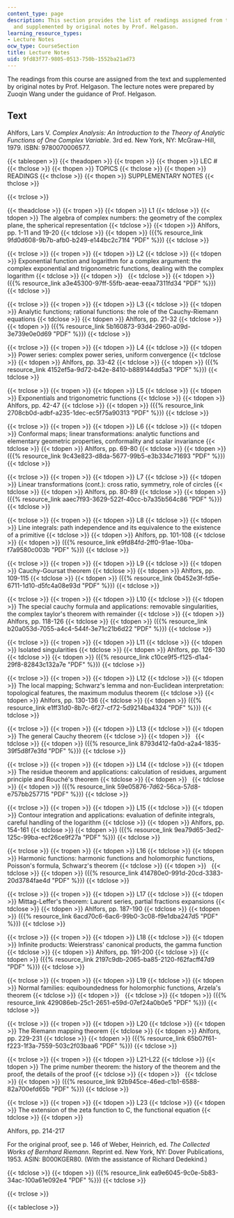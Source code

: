 ```yaml
---
content_type: page
description: This section provides the list of readings assigned from the course text
  and supplemented by original notes by Prof. Helgason.
learning_resource_types:
- Lecture Notes
ocw_type: CourseSection
title: Lecture Notes
uid: 9fd83f77-9805-0513-750b-1552ba21ad73
---
```


The readings from this course are assigned from the text and supplemented by original notes by Prof. Helgason. The lecture notes were prepared by Zuoqin Wang under the guidance of Prof. Helgason.

Text
----

Ahlfors, Lars V. _Complex Analysis: An Introduction to the Theory of Analytic Functions of One Complex Variable_. 3rd ed. New York, NY: McGraw-Hill, 1979. ISBN: 9780070006577.

{{< tableopen >}}
{{< theadopen >}}
{{< tropen >}}
{{< thopen >}}
LEC #
{{< thclose >}}
{{< thopen >}}
TOPICS
{{< thclose >}}
{{< thopen >}}
READINGS
{{< thclose >}}
{{< thopen >}}
SUPPLEMENTARY NOTES
{{< thclose >}}

{{< trclose >}}

{{< theadclose >}}
{{< tropen >}}
{{< tdopen >}}
L1
{{< tdclose >}}
{{< tdopen >}}
The algebra of complex numbers: the geometry of the complex plane, the spherical representation
{{< tdclose >}}
{{< tdopen >}}
Ahlfors, pp. 1-11 and 19-20
{{< tdclose >}}
{{< tdopen >}}
({{% resource_link 9fd0d608-9b7b-afb0-b249-e144bc2c71f4 "PDF" %}})
{{< tdclose >}}

{{< trclose >}}
{{< tropen >}}
{{< tdopen >}}
L2
{{< tdclose >}}
{{< tdopen >}}
Exponential function and logarithm for a complex argument: the complex exponential and trigonometric functions, dealing with the complex logarithm
{{< tdclose >}}
{{< tdopen >}}
 
{{< tdclose >}}
{{< tdopen >}}
({{% resource_link a3e45300-97ff-55fb-aeae-eeaa7311fd34 "PDF" %}})
{{< tdclose >}}

{{< trclose >}}
{{< tropen >}}
{{< tdopen >}}
L3
{{< tdclose >}}
{{< tdopen >}}
Analytic functions; rational functions: the role of the Cauchy-Riemann equations
{{< tdclose >}}
{{< tdopen >}}
Ahlfors, pp. 21-32
{{< tdclose >}}
{{< tdopen >}}
({{% resource_link 5b160873-93d4-2960-a09d-3e739e0e0d69 "PDF" %}})
{{< tdclose >}}

{{< trclose >}}
{{< tropen >}}
{{< tdopen >}}
L4
{{< tdclose >}}
{{< tdopen >}}
Power series: complex power series, uniform convergence
{{< tdclose >}}
{{< tdopen >}}
Ahlfors, pp. 33-42
{{< tdclose >}}
{{< tdopen >}}
({{% resource_link 4152ef5a-9d72-b42e-8410-b889144dd5a3 "PDF" %}})
{{< tdclose >}}

{{< trclose >}}
{{< tropen >}}
{{< tdopen >}}
L5
{{< tdclose >}}
{{< tdopen >}}
Exponentials and trigonometric functions
{{< tdclose >}}
{{< tdopen >}}
Ahlfors, pp. 42-47
{{< tdclose >}}
{{< tdopen >}}
({{% resource_link 2708cb0d-adbf-a235-1dec-ec5f75a90313 "PDF" %}})
{{< tdclose >}}

{{< trclose >}}
{{< tropen >}}
{{< tdopen >}}
L6
{{< tdclose >}}
{{< tdopen >}}
Conformal maps; linear transformations: analytic functions and elementary geometric properties, conformality and scalar invariance
{{< tdclose >}}
{{< tdopen >}}
Ahlfors, pp. 69-80
{{< tdclose >}}
{{< tdopen >}}
({{% resource_link 9c43e823-d8da-5677-99b5-e3b334c71693 "PDF" %}})
{{< tdclose >}}

{{< trclose >}}
{{< tropen >}}
{{< tdopen >}}
L7
{{< tdclose >}}
{{< tdopen >}}
Linear transformations (cont.): cross ratio, symmetry, role of circles
{{< tdclose >}}
{{< tdopen >}}
Ahlfors, pp. 80-89
{{< tdclose >}}
{{< tdopen >}}
({{% resource_link aaec7f93-3629-522f-40cc-b7a35b564c86 "PDF" %}})
{{< tdclose >}}

{{< trclose >}}
{{< tropen >}}
{{< tdopen >}}
L8
{{< tdclose >}}
{{< tdopen >}}
Line integrals: path independence and its equivalence to the existence of a primitive
{{< tdclose >}}
{{< tdopen >}}
Ahlfors, pp. 101-108
{{< tdclose >}}
{{< tdopen >}}
({{% resource_link e9fd84fd-2ff0-91ae-10ba-f7a9580c003b "PDF" %}})
{{< tdclose >}}

{{< trclose >}}
{{< tropen >}}
{{< tdopen >}}
L9
{{< tdclose >}}
{{< tdopen >}}
Cauchy-Goursat theorem
{{< tdclose >}}
{{< tdopen >}}
Ahlfors, pp. 109-115
{{< tdclose >}}
{{< tdopen >}}
({{% resource_link 0b452e3f-fd5e-6711-1d10-d5fc4a08e93d "PDF" %}})
{{< tdclose >}}

{{< trclose >}}
{{< tropen >}}
{{< tdopen >}}
L10
{{< tdclose >}}
{{< tdopen >}}
The special cauchy formula and applications: removable singularities, the complex taylor's theorem with remainder
{{< tdclose >}}
{{< tdopen >}}
Ahlfors, pp. 118-126
{{< tdclose >}}
{{< tdopen >}}
({{% resource_link b20a053d-7055-a4c4-544f-3e71c21b6d22 "PDF" %}})
{{< tdclose >}}

{{< trclose >}}
{{< tropen >}}
{{< tdopen >}}
L11
{{< tdclose >}}
{{< tdopen >}}
Isolated singularities
{{< tdclose >}}
{{< tdopen >}}
Ahlfors, pp. 126-130
{{< tdclose >}}
{{< tdopen >}}
({{% resource_link c10ce9f5-f125-d1a4-29f8-82843c132a7e "PDF" %}})
{{< tdclose >}}

{{< trclose >}}
{{< tropen >}}
{{< tdopen >}}
L12
{{< tdclose >}}
{{< tdopen >}}
The local mapping; Schwarz's lemma and non-Euclidean interpretation: topological features, the maximum modulus theorem
{{< tdclose >}}
{{< tdopen >}}
Ahlfors, pp. 130-136
{{< tdclose >}}
{{< tdopen >}}
({{% resource_link e1ff31d0-8b7c-6f27-cf72-5d9214ba4324 "PDF" %}})
{{< tdclose >}}

{{< trclose >}}
{{< tropen >}}
{{< tdopen >}}
L13
{{< tdclose >}}
{{< tdopen >}}
The general Cauchy theorem
{{< tdclose >}}
{{< tdopen >}}
 
{{< tdclose >}}
{{< tdopen >}}
({{% resource_link 8793d412-fa0d-a2a4-1835-39f5d8f7e3fd "PDF" %}})
{{< tdclose >}}

{{< trclose >}}
{{< tropen >}}
{{< tdopen >}}
L14
{{< tdclose >}}
{{< tdopen >}}
The residue theorem and applications: calculation of residues, argument principle and Rouché's theorem
{{< tdclose >}}
{{< tdopen >}}
 
{{< tdclose >}}
{{< tdopen >}}
({{% resource_link 59e05876-7d62-56ca-57d8-e757bb257715 "PDF" %}})
{{< tdclose >}}

{{< trclose >}}
{{< tropen >}}
{{< tdopen >}}
L15
{{< tdclose >}}
{{< tdopen >}}
Contour integration and applications: evaluation of definite integrals, careful handling of the logarithm
{{< tdclose >}}
{{< tdopen >}}
Ahlfors, pp. 154-161
{{< tdclose >}}
{{< tdopen >}}
({{% resource_link 9ea79d65-3ed2-125c-99ba-ecf26ce9f27a "PDF" %}})
{{< tdclose >}}

{{< trclose >}}
{{< tropen >}}
{{< tdopen >}}
L16
{{< tdclose >}}
{{< tdopen >}}
Harmonic functions: harmonic functions and holomorphic functions, Poisson's formula, Schwarz's theorem
{{< tdclose >}}
{{< tdopen >}}
 
{{< tdclose >}}
{{< tdopen >}}
({{% resource_link 414780e0-991d-20cd-3383-20d3784fae4d "PDF" %}})
{{< tdclose >}}

{{< trclose >}}
{{< tropen >}}
{{< tdopen >}}
L17
{{< tdclose >}}
{{< tdopen >}}
Mittag-Leffer's theorem: Laurent series, partial fractions expansions
{{< tdclose >}}
{{< tdopen >}}
Ahlfors, pp. 187-190
{{< tdclose >}}
{{< tdopen >}}
({{% resource_link 6acd70c6-6ac6-99b0-3c08-f9e1dba247d5 "PDF" %}})
{{< tdclose >}}

{{< trclose >}}
{{< tropen >}}
{{< tdopen >}}
L18
{{< tdclose >}}
{{< tdopen >}}
Infinite products: Weierstrass' canonical products, the gamma function
{{< tdclose >}}
{{< tdopen >}}
Ahlfors, pp. 191-200
{{< tdclose >}}
{{< tdopen >}}
({{% resource_link 2197c9db-2065-ba85-2120-f62facff47d9 "PDF" %}})
{{< tdclose >}}

{{< trclose >}}
{{< tropen >}}
{{< tdopen >}}
L19
{{< tdclose >}}
{{< tdopen >}}
Normal families: equiboundedness for holomorphic functions, Arzela's theorem
{{< tdclose >}}
{{< tdopen >}}
 
{{< tdclose >}}
{{< tdopen >}}
({{% resource_link 429086eb-25c1-2651-e59d-07ef24a0b0e5 "PDF" %}})
{{< tdclose >}}

{{< trclose >}}
{{< tropen >}}
{{< tdopen >}}
L20
{{< tdclose >}}
{{< tdopen >}}
The Riemann mapping theorem
{{< tdclose >}}
{{< tdopen >}}
Ahlfors, pp. 229-231
{{< tdclose >}}
{{< tdopen >}}
({{% resource_link 65b07f61-f223-1f3a-7559-503c2f03baa6 "PDF" %}})
{{< tdclose >}}

{{< trclose >}}
{{< tropen >}}
{{< tdopen >}}
L21-L22
{{< tdclose >}}
{{< tdopen >}}
The prime number theorem: the history of the theorem and the proof, the details of the proof
{{< tdclose >}}
{{< tdopen >}}
 
{{< tdclose >}}
{{< tdopen >}}
({{% resource_link 92b945ce-46ed-c1b1-6588-82a700efd65b "PDF" %}})
{{< tdclose >}}

{{< trclose >}}
{{< tropen >}}
{{< tdopen >}}
L23
{{< tdclose >}}
{{< tdopen >}}
The extension of the zeta function to C, the functional equation
{{< tdclose >}}
{{< tdopen >}}


Ahlfors, pp. 214-217

For the original proof, see p. 146 of Weber, Heinrich, ed. _The Collected Works of Bernhard Riemann_. Reprint ed. New York, NY: Dover Publications, 1953. ASIN: B000KGER80. (With the assistance of Richard Dedekind.)


{{< tdclose >}}
{{< tdopen >}}
({{% resource_link ea9e6045-9c0e-5b83-34ac-100a61e092e4 "PDF" %}})
{{< tdclose >}}

{{< trclose >}}

{{< tableclose >}}